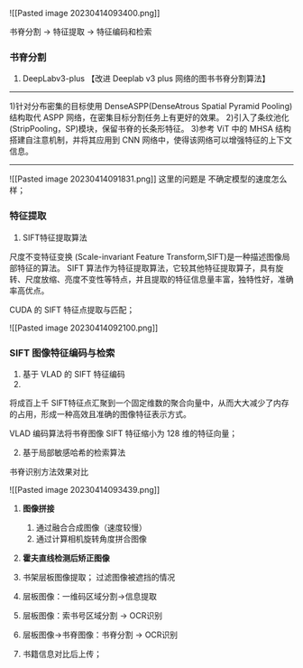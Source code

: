 ![[Pasted image 20230414093400.png]]

书脊分割 -> 特征提取 -> 特征编码和检索


### 书脊分割
1. DeepLabv3-plus 【改进 Deeplab v3 plus 网络的图书书脊分割算法】
---
1)针对分布密集的目标使用 DenseASPP(DenseAtrous Spatial Pyramid Pooling)结构取代 ASPP 网络，在密集目标分割任务上有更好的效果。
2)引入了条纹池化(StripPooling，SP)模块，保留书脊的长条形特征。
3)参考 ViT 中的 MHSA 结构搭建自注意机制，并将其应用到 CNN 网络中，使得该网络可以增强特征的上下文信息。

---
![[Pasted image 20230414091831.png]]
这里的问题是 不确定模型的速度怎么样；




### 特征提取
1. SIFT特征提取算法

尺度不变特征变换 (Scale-invariant Feature Transform,SIFT)是一种描述图像局部特征的算法。
SIFT 算法作为特征提取算法，它较其他特征提取算子，具有旋转、尺度放缩、亮度不变性等特点，并且提取的特征信息量丰富，独特性好，准确率高优点。

CUDA 的 SIFT 特征点提取与匹配；

![[Pasted image 20230414092100.png]]




### SIFT 图像特征编码与检索
1. 基于 VLAD 的 SIFT 特征编码
2. 
将成百上千 SIFT特征点汇聚到一个固定维数的聚合向量中，从而大大减少了内存的占用，形成一种高效且准确的图像特征表示方式。

VLAD 编码算法将书脊图像 SIFT 特征缩小为 128 维的特征向量；


2. 基于局部敏感哈希的检索算法




书脊识别方法效果对比

![[Pasted image 20230414093439.png]]







1. **图像拼接**
	1. 通过融合合成图像（速度较慢）
	2. 通过计算相机旋转角度拼合图像
2. **霍夫直线检测后矫正图像**

3. 书架层板图像提取；
		过滤图像被遮挡的情况
3. 层板图像：一维码区域分割->信息提取
4. 层板图像：索书号区域分割 -> OCR识别
5. 层板图像->书脊图像：书脊分割 -> OCR识别
6. 书籍信息对比后上传；
